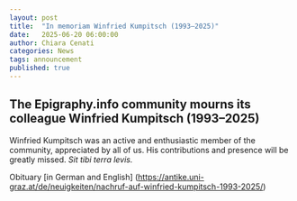 ```yaml
---
layout: post
title:  "In memoriam Winfried Kumpitsch (1993–2025)"
date:   2025-06-20 06:00:00
author: Chiara Cenati
categories: News
tags: announcement
published: true
---
```


## The Epigraphy.info community mourns its colleague Winfried Kumpitsch (1993–2025)

Winfried Kumpitsch was an active and enthusiastic member of the community, appreciated by all of us. His contributions and presence will be greatly missed. _Sit tibi terra levis._

Obituary [in German and English] (https://antike.uni-graz.at/de/neuigkeiten/nachruf-auf-winfried-kumpitsch-1993-2025/)
